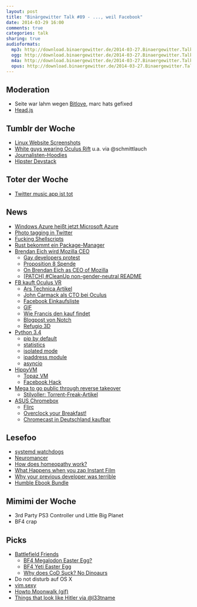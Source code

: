 ```yaml
---
layout: post
title: "Binärgewitter Talk #89 - ..., weil Facebook"
date: 2014-03-29 16:00
comments: true
categories: talk
sharing: true
audioformats:
  mp3: http://download.binaergewitter.de/2014-03-27.Binaergewitter.Talk.89.mp3
  ogg: http://download.binaergewitter.de/2014-03-27.Binaergewitter.Talk.89.ogg
  m4a: http://download.binaergewitter.de/2014-03-27.Binaergewitter.Talk.89.m4a
  opus: http://download.binaergewitter.de/2014-03-27.Binaergewitter.Talk.89.opus
---
```


## Moderation 

- Seite war lahm wegen [Bitlove]( http://bitlove.org/ ), marc hats gefixed
- [Head.js]( http://headjs.com/ )

## Tumblr der Woche

- [Linux Website Screenshots]( http://linux-website-screenshots.tumblr.com/ )
- [White guys wearing Oculus Rift]( http://whiteguyswearinoculusrifts.tumblr.com/ ) u.a. via @schmittlauch
- [Journalisten-Hoodies]( http://journalisten-hoodies.tumblr.com/ )
- [Hipster Devstack]( http://hipsterdevstack.tumblr.com/ )

## Toter der Woche

- [Twitter music app ist tot]( http://www.engadget.com/2014/03/21/twitter-music-shutdown/ )

## News

- [Windows Azure heißt jetzt Microsoft Azure]( http://arstechnica.com/information-technology/2014/03/windows-azure-no-more-microsoft-renames-its-cloud-computing-service/ )
- [Photo tagging in Twitter]( https://blog.twitter.com/2014/photos-just-got-more-social )
- [Fucking Shellscripts]( http://fuckingshellscripts.org/ )
- [Rust bekommt ein Package-Manager]( https://mail.mozilla.org/pipermail/rust-dev/2014-March/009090.html )
- [Brendan Eich wird Mozilla CEO]( https://brendaneich.com/2014/03/mozilla-news/ )
    * [Gay developers protest]( http://arstechnica.com/business/2014/03/gay-firefox-developers-boycott-mozilla-to-protest-ceo-hire/ )
    * [Proposition 8 Spende]( http://projects.latimes.com/prop8/donation/8930/ )
    * [On Brendan Eich as CEO of Mozilla]( http://subfictional.com/2014/03/24/on-brendan-eich-as-ceo-of-mozilla/ )
    * [[PATCH] #CleanUp non-gender-neutral README]( https://lkml.org/lkml/2014/3/23/230 )
- [FB kauft Oculus VR]( http://techcrunch.com/2014/03/25/facebook-oculus-deal/ )
    * [Ars Technica Artikel]( http://arstechnica.com/gaming/2014/03/facebook-purchases-vr-headset-maker-oculus-for-2-billion/ )
    * [John Carmack als CTO bei Oculus]( http://www.oculusvr.com/blog/john-carmack-joins-oculus-as-cto/ )
    * [Facebook Einkaufsliste ]( http://en.wikipedia.org/wiki/List_of_mergers_and_acquisitions_by_Facebook )
    * [GIF]( http://asset-4.soup.io/asset/7095/4076_4610_480.gif )
    * [Wie Francis den kauf findet]( http://www.youtube.com/watch?v=VFx0p_8fXXQ )
    * [Blogpost von Notch]( http://notch.net/2014/03/virtual-reality-is-going-to-change-the-world/ )
    * [Refugio 3D]( http://www.bloculus.de/refugio-3d-diy-virtual-reality-fuer-20e/ )
- [Python 3.4]( http://docs.python.org/3.4/whatsnew/3.4.html )
    * [pip by default]( http://docs.python.org/3.4/whatsnew/3.4.html#whatsnew-pep-453 )
    * [statistics]( http://docs.python.org/3.4/library/statistics.html#module-statistics )
    * [isolated mode]( http://docs.python.org/3.4/whatsnew/3.4.html#whatsnew-isolated-mode )
    * [ipaddress module]( http://docs.python.org/3.4/library/ipaddress.html#module-ipaddress )
    * [asyncio]( http://docs.python.org/3.4/library/asyncio.html#module-asyncio )
- [HippyVM]( http://hippyvm.com/ )
    * [Topaz VM]( https://github.com/topazproject/topaz )
    * [Facebook Hack]( http://code.facebook.com/posts/264544830379293/hack-a-new-programming-language-for-hhvm/ )
- [Mega to go public through reverse takeover]( http://arstechnica.com/tech-policy/2014/03/mega-opts-for-a-reverse-takeover-so-it-can-go-public-on-nz-exchange/ )
    * [Stilvoller: Torrent-Freak-Artikel]( http://torrentfreak.com/dotcoms-mega-plans-179m-public-listing-via-reverse-takeover-140325/ )
- [ASUS Chromebox]( http://arstechnica.com/gadgets/2014/03/review-asus-brings-chrome-os-to-mini-pcs-in-a-low-power-inexpensive-package/ )
  * [Flirc]( http://flirc.tv/ )
  * [Overclock your Breakfast!]( i659.photobucket.com/albums/uu315/SecuROM__/Miscellaneous/leet_cereal.jpg )
  * [Chromecast in Deutschland kaufbar]( http://www.amazon.de/dp/B00ICIJIJQ/?tag=krebsco-21 )

## Lesefoo

- [systemd watchdogs]( http://0pointer.de/blog/projects/watchdog.html )
- [Neuromancer]( http://amzn.to/1mx0SJ7 )
- [How does homeopathy work?]( http://www.howdoeshomeopathywork.com/ )
- [What Happens when you zap Instant Film]( http://www.wired.com/design/2014/03/glitch-artist-car-battery-high-voltage-electricity/ )
- [Why your previous developer was terrible]( https://medium.com/p/506a06ae35ea )
- [Humble Ebook Bundle]( https://www.humblebundle.com/ )

## Mimimi der Woche

- 3rd Party PS3 Controller und Little Big Planet
- BF4 crap

## Picks

- [Battlefield Friends]( https://www.youtube.com/watch?v=s6I27mJyZi0 )
    * [BF4 Megalodon Easter Egg?]( https://www.youtube.com/watch?v=fk5fdlbwL34 )
    * [BF4 Yeti Easter Egg]( https://www.youtube.com/watch?v=bpU1kNQkF3o&list=UUw7FkXsC00lH2v2yB5LQoYA )
    * [Why does CoD Suck? No Dinoaurs]( http://kotaku.com/5811215/embattlefield-3-reaches-out-to-4chan-withdinosaurs/all )
- Do not disturb auf OS X
- [vim.sexy]( http://vim.sexy/ )
- [Howto Moonwalk (gif)]( https://lh5.googleusercontent.com/-lEZDY3Z9M5g/UzDoZd1C6CI/AAAAAAAAcgg/xh1EpfWNciw/w574-h851-no/14+-+1 )
- [Things that look like Hitler via @l33tname]( http://thingsthatlooklikehitler.com/ )


